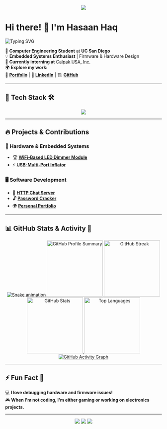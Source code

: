 <!-- Banner GIF -->
<p align="center">
  <img src="https://media1.tenor.com/m/1glY_gyV1zwAAAAC/initial-d-takumi-fujiwara.gif">
</p>

# Hi there! 👋 I'm **Hasaan Haq**  
![Typing SVG](https://readme-typing-svg.herokuapp.com?size=30&duration=3000&color=34D399&lines=Embedded+Systems+Engineer;Firmware+Developer;Hardware+Enthusiast;Tech+Tinkerer)

🚀 **Computer Engineering Student** at **UC San Diego**  
💡 **Embedded Systems Enthusiast** | Firmware & Hardware Design  
🔭 **Currently interning at** [Calpak USA, Inc.](https://calpak-usa.com/)  
🌍 **Explore my work:**  
🎨 [**Portfolio**](https://hasaanhaq04.github.io/hasaanhaq_portfolio/) | 💼 [**LinkedIn**](https://www.linkedin.com/in/hasaanhaq/) | 🏗️ [**GitHub**](https://github.com/hasaanhaq)

---

## 🚀 Tech Stack 🛠️  
<p align="center">
  <img src="https://skillicons.dev/icons?i=c,cpp,python,git,linux,arduino,vscode,raspberrypi,assembly" />
</p>

---

## 🔥 Projects & Contributions  
### 📡 **Hardware & Embedded Systems**
- 🏆 **[WiFi-Based LED Dimmer Module](https://github.com/hasaanhaq)**
- ⚡ **[USB-Multi-Port Inflator](https://github.com/hasaanhaq)**  

### 🖥 **Software Development**
- 💬 **[HTTP Chat Server](https://github.com/hasaanhaq/chatserver)**
- 🔓 **[Password Cracker](https://github.com/hasaanhaq/password_cracker)**
- 🌍 **[Personal Portfolio](https://github.com/hasaanhaq/hasaanhaq_portfolio)**  

---

## 📊 GitHub Stats & Activity 🚀  
<p align="center">

  <!-- 🐍 3D Contribution Graph -->
  <a href="https://github.com/hasaanhaq">
    <img src="https://github.com/hasaanhaq/hasaanhaq/raw/output/github-contribution-grid-snake.svg" alt="Snake animation" />
  </a>

  <!-- 🎯 Profile Summary -->
  <a href="https://github.com/hasaanhaq">
    <img height="180em" src="https://github-profile-summary-cards.vercel.app/api/cards/profile-details?username=hasaanhaq&theme=dracula" alt="GitHub Profile Summary"/>
  </a>

  <!-- 🔥 GitHub Streak -->
  <a href="https://github.com/hasaanhaq">
    <img height="180em" src="https://github-readme-streak-stats.herokuapp.com/?user=hasaanhaq&theme=highcontrast&hide_border=true" alt="GitHub Streak"/>
  </a>

  <!-- 📊 GitHub Stats -->
  <a href="https://github.com/hasaanhaq">
    <img height="180em" src="https://github-readme-stats.vercel.app/api?username=hasaanhaq&show_icons=true&theme=highcontrast&hide_border=true" alt="GitHub Stats"/>
  </a>

  <!-- 🏆 Most Used Languages -->
  <a href="https://github.com/hasaanhaq">
    <img height="180em" src="https://github-readme-stats.vercel.app/api/top-langs/?username=hasaanhaq&layout=compact&theme=highcontrast&hide_border=true" alt="Top Languages"/>
  </a>

  <!-- 📈 Activity Graph -->
  <a href="https://github.com/hasaanhaq">
    <img src="https://github-readme-activity-graph.vercel.app/graph?username=hasaanhaq&theme=dracula&bg_color=0d1117&hide_border=true" alt="GitHub Activity Graph"/>
  </a>

</p>

---

## ⚡ Fun Fact 🎯  
💻 **I love debugging hardware and firmware issues!**  
🎮 **When I'm not coding, I'm either gaming or working on electronics projects.**  

---

<p align="center">
  <img src="https://forthebadge.com/images/badges/made-with-c.svg">
  <img src="https://forthebadge.com/images/badges/powered-by-coffee.svg">
  <img src="https://forthebadge.com/images/badges/built-with-love.svg">
</p>
